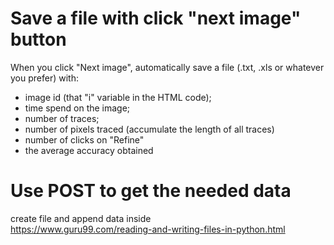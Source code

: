 # Save a file with click "next image" button    

When you click "Next image", automatically save a file (.txt, .xls or whatever you prefer) with:    

- image id (that "i" variable in the HTML code);    
- time spend on the image;   
- number of traces;    
- number of pixels traced (accumulate the length of all traces)    
- number of clicks on "Refine"   
- the average accuracy obtained    

# Use POST to get the needed data    
create file and append data inside    
https://www.guru99.com/reading-and-writing-files-in-python.html     
